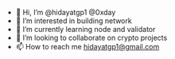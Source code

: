 - 👋 Hi, I’m @hidayatgp1 @0xday
- 👀 I’m interested in building network
- 🌱 I’m currently learning node and validator
- 💞️ I’m looking to collaborate on crypto projects
- 📫 How to reach me hidayatgp1@gmail.com

<!---
hidayatgp1/hidayatgp1 is a ✨ special ✨ repository because its `README.md` (this file) appears on your GitHub profile.
You can click the Preview link to take a look at your changes.
--->

